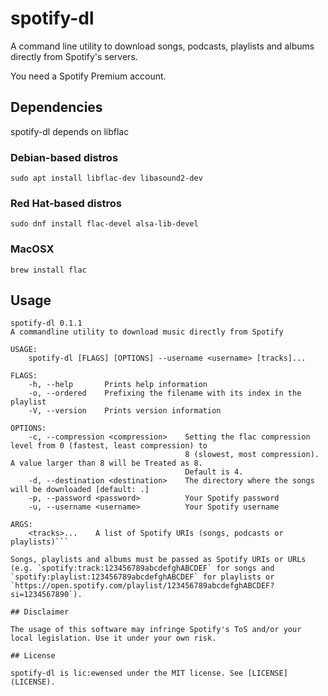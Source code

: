 # spotify-dl

A command line utility to download songs, podcasts, playlists and albums directly from Spotify's servers.

You need a Spotify Premium account.

## Dependencies

spotify-dl depends on libflac

### Debian-based distros

```
sudo apt install libflac-dev libasound2-dev
```
### Red Hat-based distros

```
sudo dnf install flac-devel alsa-lib-devel
```

### MacOSX

```
brew install flac
```

## Usage

```
spotify-dl 0.1.1
A commandline utility to download music directly from Spotify

USAGE:
    spotify-dl [FLAGS] [OPTIONS] --username <username> [tracks]...

FLAGS:
    -h, --help       Prints help information
    -o, --ordered    Prefixing the filename with its index in the playlist
    -V, --version    Prints version information

OPTIONS:
    -c, --compression <compression>    Setting the flac compression level from 0 (fastest, least compression) to
                                       8 (slowest, most compression). A value larger than 8 will be Treated as 8.
                                       Default is 4.
    -d, --destination <destination>    The directory where the songs will be downloaded [default: .]
    -p, --password <password>          Your Spotify password
    -u, --username <username>          Your Spotify username

ARGS:
    <tracks>...    A list of Spotify URIs (songs, podcasts or playlists)```

Songs, playlists and albums must be passed as Spotify URIs or URLs (e.g. `spotify:track:123456789abcdefghABCDEF` for songs and `spotify:playlist:123456789abcdefghABCDEF` for playlists or `https://open.spotify.com/playlist/123456789abcdefghABCDEF?si=1234567890`).

## Disclaimer

The usage of this software may infringe Spotify's ToS and/or your local legislation. Use it under your own risk.

## License

spotify-dl is lic:ewensed under the MIT license. See [LICENSE](LICENSE).

